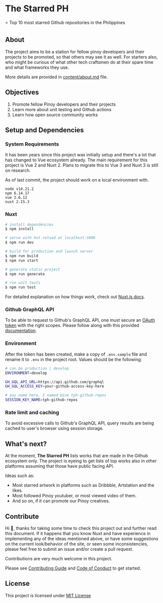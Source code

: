 # The Starred PH

:star: Top 10 most starred Github repositories in the Philippines

## About

The project aims to be a station for fellow pinoy developers and their projects to be promoted, so that others may see it as well. For starters also, who might be curious of what other tech craftsmen do at their spare time and what frameworks they use.

More details are provided in [content/about.md](https://github.com/rhanmiano/the-starred-ph/blob/master/content/about.md) file.

## Objectives

1. Promote fellow Pinoy developers and their projects
2. Learn more about unit testing and Github actions
3. Learn how open source community works

## Setup and Dependencies

### System Requirements

It has been years since this project was initially setup and there's a lot that has changed to Vue ecosystem already. The main requirement for this project is Vue 2 and Nuxt 2. Plans to migrate this to Vue 3 and Nuxt 3 is still on research.

As of last commit, the project should work on a local environment with.

```
node v14.21.2
npm 6.14.17
vue 2.6.12
nuxt 2.15.3
```

### Nuxt

```bash
# install dependencies
$ npm install

# serve with hot reload at localhost:3000
$ npm run dev

# build for production and launch server
$ npm run build
$ npm run start

# generate static project
$ npm run generate

# run unit tests
$ npm run test
```

For detailed explanation on how things work, check out [Nuxt.js docs](https://nuxtjs.org).

### Github GraphQL API

To be able to request to Github's GraphQL API, one must secure an [OAuth token](https://docs.github.com/en/github/authenticating-to-github/keeping-your-account-and-data-secure/creating-a-personal-access-token) with the right scopes. Please follow along with this provided [documentation](https://docs.github.com/en/graphql/guides/forming-calls-with-graphql#authenticating-with-graphql).

### Environment

After the token has been created, make a copy of `.env.sample` file and rename it to `.env` in the project root. Values should be the following:

```bash
# can be production | develop
ENVIRONMENT=develop

GH_GQL_API_URL=https://api.github.com/graphql
GH_GQL_ACCESS_KEY=your-github-access-key-here

# any name here, I named mine tph-github-repos
SESSION_KEY_NAME=tph-github-repos
```

### Rate limit and caching

To avoid excessive calls to Github's GraphQL API, query results are being cached to user's browser using session storage.

## What's next?

At the moment, **The Starred PH** lists works that are made in the Github ecosystem only. The project is eyeing to get lists of top works also in other platforms assuming that those have public facing API.

Ideas such as:

- Most starred artwork in platforms such as Dribbble, Artstation and the likes.
- Most followed Pinoy youtuber, or most viewed video of them.
- And so on, if it can promote our Pinoy creatives.

## Contribute

Hi :wave:, thanks for taking some time to check this project out and further read this document. If it happens that you know Nuxt and have experience in implementing any of the ideas mentioned above, or have some suggestions on the current look/behavior of the site, or seen some inconsistencies, please feel free to submit an issue and/or create a pull request.

Contributions are very much welcome in this project.

Please see [Contributing Guide](https://github.com/rhanmiano/the-starred-ph/blob/master/.github/CONTRIBUTING.md) and [Code of Conduct](https://github.com/rhanmiano/the-starred-ph/blob/master/.github/CODE_OF_CONDUCT.md) to get started.

## License

This project is licensed under [MIT License](https://github.com/rhanmiano/the-starred-ph/blob/master/LICENSE.md)
